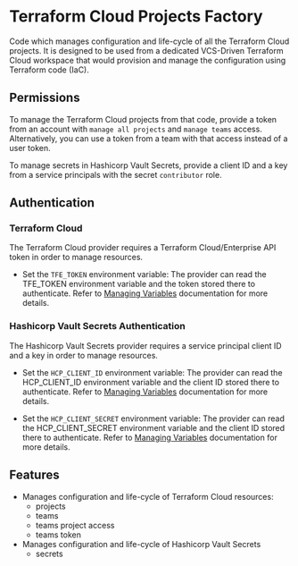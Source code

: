 # Terraform Cloud Projects Factory

Code which manages configuration and life-cycle of all the Terraform Cloud
projects. It is designed to be used from a dedicated VCS-Driven Terraform Cloud
workspace that would provision and manage the configuration using Terraform code
(IaC).

## Permissions

To manage the Terraform Cloud projects from that code, provide a token from an
account with `manage all projects` and `manage teams` access. Alternatively, you
can use a token from a team with that access instead of a user token.

To manage secrets in Hashicorp Vault Secrets, provide a client ID and a key
from a service principals with the secret `contributor` role.

## Authentication

### Terraform Cloud

The Terraform Cloud provider requires a Terraform Cloud/Enterprise API token in
order to manage resources.

* Set the `TFE_TOKEN` environment variable: The provider can read the TFE_TOKEN environment variable and the token stored there
to authenticate. Refer to [Managing Variables](https://developer.hashicorp.com/terraform/cloud-docs/workspaces/variables/managing-variables) documentation for more details.

### Hashicorp Vault Secrets Authentication

The Hashicorp Vault Secrets provider requires a service principal client ID and
a key in order to manage resources.

* Set the `HCP_CLIENT_ID` environment variable: The provider can read the HCP_CLIENT_ID
environment variable and the client ID stored there to authenticate. Refer to
[Managing Variables](https://developer.hashicorp.com/terraform/cloud-docs/workspaces/variables/managing-variables) documentation for more details.

* Set the `HCP_CLIENT_SECRET` environment variable: The provider can read the HCP_CLIENT_SECRET
environment variable and the client ID stored there to authenticate. Refer to
[Managing Variables](https://developer.hashicorp.com/terraform/cloud-docs/workspaces/variables/managing-variables) documentation for more details.

## Features

* Manages configuration and life-cycle of Terraform Cloud resources:
  * projects
  * teams
  * teams project access
  * teams token
* Manages configuration and life-cycle of Hashicorp Vault Secrets
  * secrets
